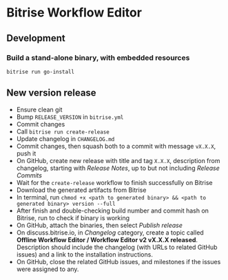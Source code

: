 # Bitrise Workflow Editor


## Development

### Build a stand-alone binary, with embedded resources

```
bitrise run go-install
```

## New version release

- Ensure clean git
- Bump `RELEASE_VERSION` in `bitrise.yml`
- Commit changes
- Call `bitrise run create-release`
- Update changelog in `CHANGELOG.md`
- Commit changes, then squash both to a commit with message `vX.X.X`, push it
- On GitHub, create new release with title and tag `X.X.X`, description from changelog, starting with *Release Notes*, up to but not including *Release Commits*
- Wait for the `create-release` workflow to finish successfully on Bitrise
- Download the generated artifacts from Bitrise
- In terminal, run `chmod +x <path to generated binary> && <path to generated binary> version --full`
- After finish and double-checking build number and commit hash on Bitrise, run <path to generated binary> to check if binary is working
- On GitHub, attach the binaries, then select *Publish release*
- On discuss.bitrise.io, in *Changelog* category, create a topic called **Offline Workflow Editor / Workflow Editor v2 vX.X.X released**. Description should include the changelog (with URLs to related GitHub issues) and a link to the installation instructions.
- On GitHub, close the related GitHub issues, and milestones if the issues were assigned to any.
